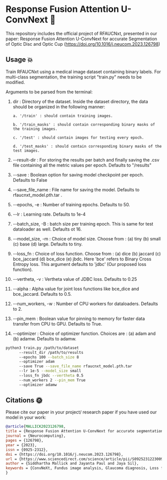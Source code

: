 # Response Fusion Attention U-ConvNext 🚀
This repository includes the official project of RFAUCNxt, presented in our paper: Response Fusion Attention U-ConvNext for accurate Segmentation of Optic Disc and Optic Cup (https://doi.org/10.1016/j.neucom.2023.126798) 


## Usage 💥

Train RFAUCNxt using a medical image dataset containing binary labels. For multi-class segmentation, the training script "train.py" needs to be modified.

Arguments to be parsed from the terminal:

1. dir : Directory of the dataset. Inside the dataset directory, the data should be organized in the following manner:
   
   ```raw
   a. '/train' : should contain training images.
   
   b. '/train_masks' : should contain corresponding binary masks of the training images.

   c. '/test' : should contain images for testing every epoch.

   d. '/test_masks' : should contain corresponding binary masks of the test images.
   ```
2. --result-dir : For storing the results per batch and finally saving the .csv file containing all the metric values per epoch. Defaults to "/results"
3. --save  : Boolean option for saving model checkpoint per epoch. Defaults to False
4. --save_file_name : File name for saving the model. Defaults to rfaucnxt_model.pth.tar .
5. --epochs, -e : Number of training epochs. Defaults to 50.
6. --lr : Learning rate. Defaults to 1e-4
7. --batch_size, -B : batch size per training epoch. This is same for test dataloader as well. Defaults ot 16.
8. --model_size, -m :  Choice of model size. Choose from : (a) tiny (b) small (c) base (d) large. Defaults to tiny.
9. --loss_fn : Choice of loss function. Choose from : (a) dice (b) jaccard (c) bce_jaccard (d) bce_dice (e) jbdc. Here 'bce' refers to Binary Cross Entropy loss. This argument defaults to 'jdbc' (Our proposed loss function).
10. --vertheta, -v : Vertheta value of JDBC loss. Defaults to 0.25
11. --alpha : Alpha value for joint loss functions like bce_dice and bce_jaccard. Defaults to 0.5.
12. --num_workers, -w : Number of CPU workers for dataloaders. Defaults to 2.
13. --pin_mem : Boolean value for pinning to memory for faster data transfer from CPU to GPU. Defaults to True.
14. --optimizer : Choice of optimizer function. Choices are : (a) adam and (b) adamw. Defaults to adamw.

```bash
python3 train.py /path/to/dataset
      --result_dir /path/to/results
      --epochs 100 --batch_size 8
      --optimizer adam
      --save True --save_file_name rfaucnxt_model.pth.tar
      --lr 1e-5 --model_size small
      --loss_fn jbdc --vertheta 0.5
      --num_workers 2 --pin_mem True
      --optimizer adamw
```

## Citations 🌞

Please cite our paper in your project/ research paper if you have used our model in your work: 

```bibtex
@article{MALLICK2023126798,
title = {Response Fusion Attention U-ConvNext for accurate segmentation of optic disc and optic cup},
journal = {Neurocomputing},
pages = {126798},
year = {2023},
issn = {0925-2312},
doi = {https://doi.org/10.1016/j.neucom.2023.126798},
url = {https://www.sciencedirect.com/science/article/pii/S0925231223009219},
author = {Siddhartha Mallick and Jayanta Paul and Jaya Sil},
keywords = {ConvNeXt, Fundus image analysis, Glaucoma diagnosis, Loss function, Semantic segmentation, U-Net}
}
```

